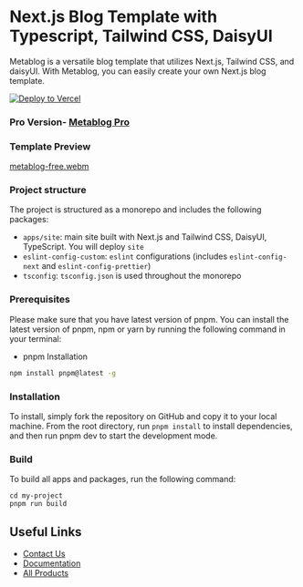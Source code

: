 # Next.js Blog Template with Typescript, Tailwind CSS, DaisyUI

Metablog is a versatile blog template that utilizes Next.js, Tailwind CSS, and daisyUI. With Metablog, you can easily create your own Next.js blog template.

[![Deploy to Vercel](https://vercel.com/button)](https://vercel.com/new/git/external?repository-url=https://github.com/js-template/metablog-free&project-name=metablog-free&dir=apps/site)

### Pro Version- [Metablog Pro](https://jstemplate.net/item/next-js-blog-template)


### Template Preview

[metablog-free.webm](https://user-images.githubusercontent.com/6657014/227731506-5654111d-7da9-4a81-a0ab-9366249464ea.webm)


### Project structure

The project is structured as a monorepo and includes the following packages:

-  `apps/site`: main site built with Next.js and Tailwind CSS, DaisyUI, TypeScript. You will deploy `site`
-  `eslint-config-custom`: `eslint` configurations (includes `eslint-config-next` and `eslint-config-prettier`)
-  `tsconfig`: `tsconfig.json` is used throughout the monorepo

### Prerequisites

Please make sure that you have latest version of pnpm. You can install the latest version of pnpm, npm or yarn by running the following command in your terminal:

-  pnpm Installation

```sh
npm install pnpm@latest -g
```

### Installation
To install, simply fork the repository on GitHub and copy it to your local machine. From the root directory, run `pnpm install` to install dependencies, and then run pnpm dev to start the development mode.


### Build

To build all apps and packages, run the following command:

```
cd my-project
pnpm run build
```


## Useful Links

-  [Contact Us](https://jstemplate.net/contact-us)
-  [Documentation](https://docs.jstemplate.net)
-  [All Products](https://jstemplate.net)
